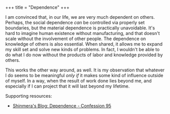 +++
title = "Dependence"
+++

I am convinced that, in our life, we are very much dependent on others. Perhaps, the social dependence *can* be controlled via properly set boundaries, but the material dependence is practically unavoidable. It's hard to imagine human existence without manufacturing, and that doesn't scale without the involvement of other people. The dependence on knowledge of others is also essential. When shared, it allows me to expand my skill set and solve new kinds of problems. In fact, I wouldn't be able to do what I do now without the products of labor and knowledge provided by others.

This works the other way around, as well. It is my observation that whatever I do seems to be meaningful *only if* it makes some kind of influence outside of myself. In a way, when the result of work done lies beyond me, and especially if I can project that it will last beyond my lifetime.

Supporting resources:

- [Shinmera's Blog: Dependence - Confession 95](https://reader.tymoon.eu/article/438)
